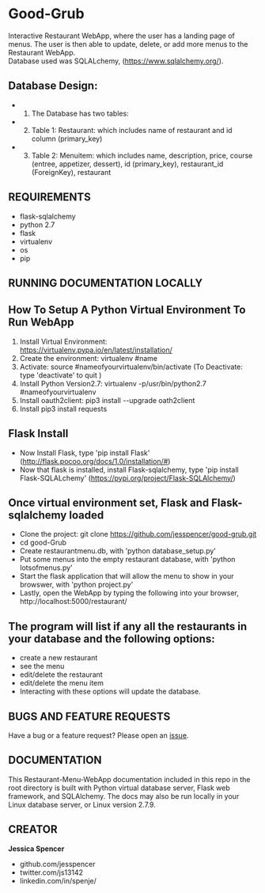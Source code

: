 # Good-Grub
Interactive Restaurant WebApp, where the user has a landing page of menus.
The user is then able to update, delete, or add more menus to the Restaurant WebApp.  
Database used was SQLALchemy, (https://www.sqlalchemy.org/).

## Database Design:
* 1. The Database has two tables:
* 2. Table 1: Restaurant: which includes name of restaurant and id column (primary_key)
* 3. Table 2: Menuitem: which includes name, description, price, course (entree, appetizer, dessert), id (primary_key), restaurant_id (ForeignKey), restaurant  

## REQUIREMENTS
- flask-sqlalchemy
- python 2.7
- flask
- virtualenv
- os
- pip

## RUNNING DOCUMENTATION LOCALLY

## How To Setup A Python Virtual Environment To Run WebApp
1. Install Virtual Environment: https://virtualenv.pypa.io/en/latest/installation/
2. Create the environment: virtualenv #name
3. Activate: source #nameofyourvirtualenv/bin/activate  (To Deactivate: type 'deactivate' to quit )
4. Install Python Version2.7: virtualenv -p/usr/bin/python2.7 #nameofyourvirtualenv
5. Install oauth2client: pip3 install --upgrade oath2client
6. Install pip3 install requests


## Flask Install

- Now Install Flask, type 'pip install Flask' (http://flask.pocoo.org/docs/1.0/installation/#)
- Now that flask is installed, install Flask-sqlalchemy, type 'pip install Flask-SQLALchemy' (https://pypi.org/project/Flask-SQLAlchemy/)

## Once virtual environment set, Flask and Flask-sqlalchemy loaded
* Clone the project: git clone https://github.com/jesspencer/good-grub.git
* cd good-Grub
* Create restaurantmenu.db, with 'python database_setup.py'
* Put some menus into the empty restaurant database, with 'python lotsofmenus.py'
* Start the flask application that will allow the menu to show in your browswer, with 'python project.py'
* Lastly, open the WebApp by typing the following into your browser, http://localhost:5000/restaurant/

## The program will list if any all the restaurants in your database and the following options:
 * create a new restaurant
 * see the menu
 * edit/delete the restaurant
 * edit/delete the menu item
 * Interacting with these options will update the database.

## BUGS AND FEATURE REQUESTS
Have a bug or a feature request? Please open an [issue](https://github.com/jesspencer/good-grub/issues/new).

## DOCUMENTATION
This Restaurant-Menu-WebApp documentation included in this repo in the root directory is built with Python virtual database server, Flask web framework, and SQLAlchemy.  The docs may also be run locally in your Linux database server, or Linux version 2.7.9.

## CREATOR
**Jessica Spencer**
- github.com/jesspencer
- twitter.com/js13142
- linkedin.com/in/spenje/
